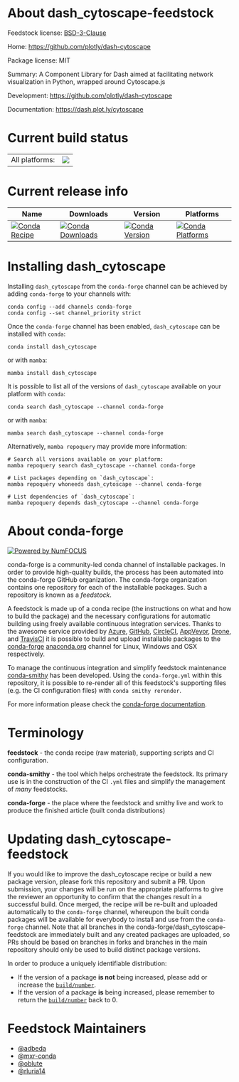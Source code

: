 About dash_cytoscape-feedstock
==============================

Feedstock license: [BSD-3-Clause](https://github.com/conda-forge/dash_cytoscape-feedstock/blob/main/LICENSE.txt)

Home: https://github.com/plotly/dash-cytoscape

Package license: MIT

Summary: A Component Library for Dash aimed at facilitating network visualization in Python, wrapped around Cytoscape.js

Development: https://github.com/plotly/dash-cytoscape

Documentation: https://dash.plot.ly/cytoscape

Current build status
====================


<table><tr><td>All platforms:</td>
    <td>
      <a href="https://dev.azure.com/conda-forge/feedstock-builds/_build/latest?definitionId=7568&branchName=main">
        <img src="https://dev.azure.com/conda-forge/feedstock-builds/_apis/build/status/dash_cytoscape-feedstock?branchName=main">
      </a>
    </td>
  </tr>
</table>

Current release info
====================

| Name | Downloads | Version | Platforms |
| --- | --- | --- | --- |
| [![Conda Recipe](https://img.shields.io/badge/recipe-dash_cytoscape-green.svg)](https://anaconda.org/conda-forge/dash_cytoscape) | [![Conda Downloads](https://img.shields.io/conda/dn/conda-forge/dash_cytoscape.svg)](https://anaconda.org/conda-forge/dash_cytoscape) | [![Conda Version](https://img.shields.io/conda/vn/conda-forge/dash_cytoscape.svg)](https://anaconda.org/conda-forge/dash_cytoscape) | [![Conda Platforms](https://img.shields.io/conda/pn/conda-forge/dash_cytoscape.svg)](https://anaconda.org/conda-forge/dash_cytoscape) |

Installing dash_cytoscape
=========================

Installing `dash_cytoscape` from the `conda-forge` channel can be achieved by adding `conda-forge` to your channels with:

```
conda config --add channels conda-forge
conda config --set channel_priority strict
```

Once the `conda-forge` channel has been enabled, `dash_cytoscape` can be installed with `conda`:

```
conda install dash_cytoscape
```

or with `mamba`:

```
mamba install dash_cytoscape
```

It is possible to list all of the versions of `dash_cytoscape` available on your platform with `conda`:

```
conda search dash_cytoscape --channel conda-forge
```

or with `mamba`:

```
mamba search dash_cytoscape --channel conda-forge
```

Alternatively, `mamba repoquery` may provide more information:

```
# Search all versions available on your platform:
mamba repoquery search dash_cytoscape --channel conda-forge

# List packages depending on `dash_cytoscape`:
mamba repoquery whoneeds dash_cytoscape --channel conda-forge

# List dependencies of `dash_cytoscape`:
mamba repoquery depends dash_cytoscape --channel conda-forge
```


About conda-forge
=================

[![Powered by
NumFOCUS](https://img.shields.io/badge/powered%20by-NumFOCUS-orange.svg?style=flat&colorA=E1523D&colorB=007D8A)](https://numfocus.org)

conda-forge is a community-led conda channel of installable packages.
In order to provide high-quality builds, the process has been automated into the
conda-forge GitHub organization. The conda-forge organization contains one repository
for each of the installable packages. Such a repository is known as a *feedstock*.

A feedstock is made up of a conda recipe (the instructions on what and how to build
the package) and the necessary configurations for automatic building using freely
available continuous integration services. Thanks to the awesome service provided by
[Azure](https://azure.microsoft.com/en-us/services/devops/), [GitHub](https://github.com/),
[CircleCI](https://circleci.com/), [AppVeyor](https://www.appveyor.com/),
[Drone](https://cloud.drone.io/welcome), and [TravisCI](https://travis-ci.com/)
it is possible to build and upload installable packages to the
[conda-forge](https://anaconda.org/conda-forge) [anaconda.org](https://anaconda.org/)
channel for Linux, Windows and OSX respectively.

To manage the continuous integration and simplify feedstock maintenance
[conda-smithy](https://github.com/conda-forge/conda-smithy) has been developed.
Using the ``conda-forge.yml`` within this repository, it is possible to re-render all of
this feedstock's supporting files (e.g. the CI configuration files) with ``conda smithy rerender``.

For more information please check the [conda-forge documentation](https://conda-forge.org/docs/).

Terminology
===========

**feedstock** - the conda recipe (raw material), supporting scripts and CI configuration.

**conda-smithy** - the tool which helps orchestrate the feedstock.
                   Its primary use is in the construction of the CI ``.yml`` files
                   and simplify the management of *many* feedstocks.

**conda-forge** - the place where the feedstock and smithy live and work to
                  produce the finished article (built conda distributions)


Updating dash_cytoscape-feedstock
=================================

If you would like to improve the dash_cytoscape recipe or build a new
package version, please fork this repository and submit a PR. Upon submission,
your changes will be run on the appropriate platforms to give the reviewer an
opportunity to confirm that the changes result in a successful build. Once
merged, the recipe will be re-built and uploaded automatically to the
`conda-forge` channel, whereupon the built conda packages will be available for
everybody to install and use from the `conda-forge` channel.
Note that all branches in the conda-forge/dash_cytoscape-feedstock are
immediately built and any created packages are uploaded, so PRs should be based
on branches in forks and branches in the main repository should only be used to
build distinct package versions.

In order to produce a uniquely identifiable distribution:
 * If the version of a package **is not** being increased, please add or increase
   the [``build/number``](https://docs.conda.io/projects/conda-build/en/latest/resources/define-metadata.html#build-number-and-string).
 * If the version of a package **is** being increased, please remember to return
   the [``build/number``](https://docs.conda.io/projects/conda-build/en/latest/resources/define-metadata.html#build-number-and-string)
   back to 0.

Feedstock Maintainers
=====================

* [@adbeda](https://github.com/adbeda/)
* [@mxr-conda](https://github.com/mxr-conda/)
* [@oblute](https://github.com/oblute/)
* [@rluria14](https://github.com/rluria14/)

